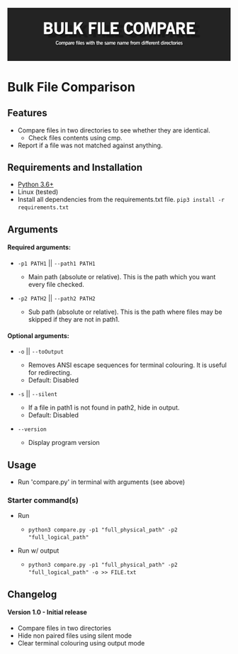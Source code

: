 ![](readme_files/banner.png)

# Bulk File Comparison

## Features
 - Compare files in two directories to see whether they are identical.
    - Check files contents using cmp.
 - Report if a file was not matched against anything.

## Requirements and Installation
 - [Python 3.6+](https://www.python.org/)
 - Linux (tested)
 - Install all dependencies from the requirements.txt file. `pip3 install -r requirements.txt`

## Arguments
#### Required arguments:
  - `-p1 PATH1` || `--path1 PATH1`
    - Main path (absolute or relative). This is the path which you want every file checked.
  
  - `-p2 PATH2` || `--path2 PATH2`
    - Sub path (absolute or relative). This is the path where files may be skipped if they are not in path1.
  

#### Optional arguments:
  - `-o` || `--toOutput`
    - Removes ANSI escape sequences for terminal colouring. It is useful for redirecting.
    - Default: Disabled

  - `-s` || `--silent`
    - If a file in path1 is not found in path2, hide in output.
    - Default: Disabled
  
  - `--version`
    - Display program version


## Usage
 - Run 'compare.py' in terminal with arguments (see above)

### Starter command(s)
 - Run
    - `python3 compare.py -p1 "full_physical_path" -p2 "full_logical_path"`
    
 - Run w/ output
    - `python3 compare.py -p1 "full_physical_path" -p2 "full_logical_path" -o >> FILE.txt`


## Changelog
#### Version 1.0 - Initial release
 - Compare files in two directories
 - Hide non paired files using silent mode
 - Clear terminal colouring using output mode